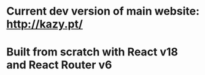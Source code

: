 # Current dev version of main website: http://kazy.pt/

# Built from scratch with React v18 and React Router v6
